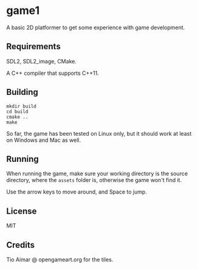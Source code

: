 # game1

A basic 2D platformer to get some experience with game development.

## Requirements

SDL2, SDL2\_image, CMake.

A C++ compiler that supports C++11.

## Building

```
mkdir build
cd build
cmake ..
make
```

So far, the game has been tested on Linux only, but it should work at least on Windows and Mac as well.

## Running

When running the game, make sure your working directory is the source directory, where the `assets` folder is, otherwise the game won't find it.

Use the arrow keys to move around, and Space to jump.

## License

MIT

## Credits

Tio Aimar @ opengameart.org for the tiles.
